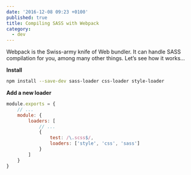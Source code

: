 ```yaml
---
date: '2016-12-08 09:23 +0100'
published: true
title: Compiling SASS with Webpack
category:
  - dev
---
```

Webpack is the Swiss-army knife of Web bundler. It can  handle SASS compilation for you, among many other things. Let’s see how it works...

**Install**

```bash
npm install --save-dev sass-loader css-loader style-loader
```

**Add a new loader**

```js
module.exports = {
    // ...
    module: {
        loaders: [
            // ...
            {
                test: /\.scss$/,
                loaders: ['style', 'css', 'sass']
            }
        ]
    }
}
```